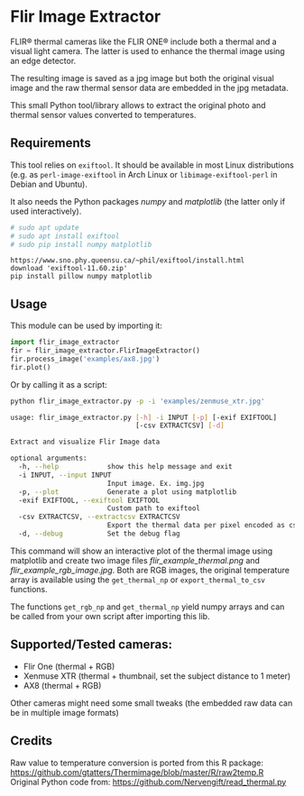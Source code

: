 # Flir Image Extractor

FLIR® thermal cameras like the FLIR ONE® include both a thermal and a visual light camera.
The latter is used to enhance the thermal image using an edge detector.

The resulting image is saved as a jpg image but both the original visual image and the raw thermal sensor data are embedded in the jpg metadata.

This small Python tool/library allows to extract the original photo and thermal sensor values converted to temperatures.

## Requirements

This tool relies on `exiftool`. It should be available in most Linux distributions (e.g. as `perl-image-exiftool` in Arch Linux or `libimage-exiftool-perl` in Debian and Ubuntu).

It also needs the Python packages *numpy* and *matplotlib* (the latter only if used interactively).

```bash
# sudo apt update
# sudo apt install exiftool
# sudo pip install numpy matplotlib
```

```windows 10
https://www.sno.phy.queensu.ca/~phil/exiftool/install.html
download 'exiftool-11.60.zip'
pip install pillow numpy matplotlib
```

## Usage

This module can be used by importing it:

```python
import flir_image_extractor
fir = flir_image_extractor.FlirImageExtractor()
fir.process_image('examples/ax8.jpg')
fir.plot()
```

Or by calling it as a script:

```bash
python flir_image_extractor.py -p -i 'examples/zenmuse_xtr.jpg'
```

```bash
usage: flir_image_extractor.py [-h] -i INPUT [-p] [-exif EXIFTOOL]
                               [-csv EXTRACTCSV] [-d]

Extract and visualize Flir Image data

optional arguments:
  -h, --help            show this help message and exit
  -i INPUT, --input INPUT
                        Input image. Ex. img.jpg
  -p, --plot            Generate a plot using matplotlib
  -exif EXIFTOOL, --exiftool EXIFTOOL
                        Custom path to exiftool
  -csv EXTRACTCSV, --extractcsv EXTRACTCSV
                        Export the thermal data per pixel encoded as csv file
  -d, --debug           Set the debug flag
```

This command will show an interactive plot of the thermal image using matplotlib and create two image files *flir_example_thermal.png* and *flir_example_rgb_image.jpg*. 
Both are RGB images, the original temperature array is available using the `get_thermal_np` or `export_thermal_to_csv` functions.

The functions `get_rgb_np` and `get_thermal_np` yield numpy arrays and can be called from your own script after importing this lib.

## Supported/Tested cameras:

- Flir One (thermal + RGB)
- Xenmuse XTR (thermal + thumbnail, set the subject distance to 1 meter)
- AX8 (thermal + RGB)

Other cameras might need some small tweaks (the embedded raw data can be in multiple image formats)

## Credits

Raw value to temperature conversion is ported from this R package: https://github.com/gtatters/Thermimage/blob/master/R/raw2temp.R
Original Python code from: https://github.com/Nervengift/read_thermal.py
